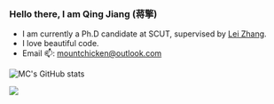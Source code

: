 ### Hello there, I am Qing Jiang (蒋擎)
- I am currently a Ph.D candidate at SCUT, supervised by [Lei Zhang](https://www.leizhang.org/).
- I love beautiful code.
- Email 📫: mountchicken@outlook.com

![MC's GitHub stats](https://github-readme-stats.vercel.app/api?username=Mountchicken&include_all_commits=true&count_private=true&role=OWNER,ORGANIZATION_MEMBER,COLLABORATOR&show_icons=true&theme=dracula&count_private=true)

![](https://komarev.com/ghpvc/?username=Mountchicken)
